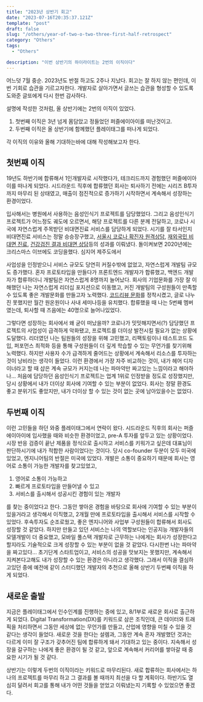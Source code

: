 ```yaml
---
title: "2023년 상반기 회고"
date: "2023-07-16T20:35:37.121Z"
template: "post"
draft: false
slug: "/others/year-of-two-o-two-three-first-half-retrospect"
category: "Others"
tags:
  - "Others"

description: "이번 상반기의 하이라이트는 2번의 이직이다"
---
```


어느덧 7월 중순. 2023년도 반절 하고도 2주나 지났다. 회고는 잘 하지 않는 편인데, 이번 기회로 습관을 기르고자한다. 개발자로 살아가면서 글쓰는 습관을 형성할 수 있도록 도와준 글또에게 다시 한번 감사하다. 

설명에 작성한 것처럼, 올 상반기에는 2번의 이직이 있었다. 

1. 첫번째 이직은 3년 넘게 몸담았고 정들었던 퍼즐에이아이를 떠난것이고. 
2. 두번째 이직은 올 상반기에 함께했던 플레이태그를 떠나게 되었다. 

각 이직의 이유와 올해 기대하는바에 대해 작성해보고자 한다. 

## 첫번째 이직

19년도 하반기에 합류해서 1인개발자로 시작했다가, 테크리드까지 경험했던 퍼즐에이아이를 떠나게 되었다. 시드라운드 직후에 합류했던 회사는 퇴사하기 전에는 시리즈 B투자까지 마무리 된 상태였고, 매출이 점진적으로 증가하기 시작하면서 계속해서 성장하는 환경이었다. 

입사해서는 병원에서 사용하는 음성인식기 프로젝트를 담당했었다. 그리고 음성인식기 프로젝트가 어느정도 궤도에 오르면서, 해당 프로젝트를 다른 분께 전달하고, 코로나 시국에 자연스럽게 주목받던 비대면진료 서비스를 담당하게 되었다. 시기를 잘 타서인지 비대면진료 서비스는 정말 승승장구했고, [서울시 코로나 확진자 원격상담](dailymedi.com/news/news_view.php?wr_id=872302), [재외국민 비대면 진료](https://www.mk.co.kr/news/business/10022838), [건강검진 결과 비대면 상담](https://www.docdocdoc.co.kr/news/articleView.html?idxno=2009375)등의 성과를 이뤄냈다. 돌이켜보면 2020년에는 크리스마스 이브에도 코딩을했다. 심지어 제주도에서

사업성을 인정받으니 서비스 규모도 당연히 커질수밖에 없었고, 자연스럽게 개발팀 규모도 증가했다. 혼자 프로토타입을 만들다가 프론트엔드 개발자가 합류했고, 백엔드 개발자가 합류하더니 개발팀은 자연스럽게 8명까지 늘어났다. 회사의 기업문화를 가장 잘 이해했던 나는 자연스럽게 리더십 포지션으로 이동했고, 커진 개발팀의 구성원들이 만족할 수 있도록 좋은 개발문화를 만들고자 노력했다. [코드리뷰 문화](https://jasonkang14.github.io/others/how-i-started-code-review)를 정착시켰고, 글로 나누진 못했지만 월간 원온원이나 사내 세미나등을 유치했다. 합류했을 때 나는 5번째 멤버였는데, 퇴사할 때 즈음에는 40명으로 늘어나있었다. 

그렇다면 성장하는 회사에서 왜 굳이 떠났을까? 코로나가 밋밋해지면서(?) 담당했던 프로젝트의 사업성이 급격하게 악화됐고, 프로젝트를 더이상 발전시킬 필요가 없는 상황에 도달했다. 리더였던 나는 팀원들의 성장을 위해 고민했고, 리팩토링이나 테스트코드 도입, 퍼포먼스 최적화 등을 통해 구성원들이 더 깊게 학습할 수 있는 무언가를 찾기위해 노력했다. 하지만 사용자 수가 급격하게 줄어드는 상황에서 계속해서 리소스를 투자하는 것이 낭비라는 생각이 들었다. 이런 환경에서 가장 자주 비교하는 것이, 내가 헤어 디자이너라고 할 때 샵은 계속 규모가 커지는데 나는 파마약만 짜고있는 느낌이라고 해야하나... 처음에 담당하던 음성인식기 프로젝트는 업계 1위로 인정받을 정도로 성장했지만, 당시 상황에서 내가 더이상 회사에 기여할 수 있는 부분이 없었다. 회사는 정말 환경도 좋고 분위기도 좋았지만, 내가 더이상 할 수 있는 것이 없는 곳에 남아있을수는 없었다. 

## 두번째 이직

이런 고민들을 하던 와중 플레이태그에서 연락이 왔다. 시드라운드 직후의 회사는 퍼즐에이아이에 입사했을 때와 비슷한 환경이었고, pre-A 투자를 앞두고 있는 상황이었다. 시장 반응 검증이 끝난 제품을 정식으로 출시하고 서비스를 키워가고 싶은데 대표님이 판단하시기에 내가 적합한 사람이었다는 것이다. 당시 co-founder 두분이 모두 미국에 있었고, 엔지니어팀의 반절은 미국에 있었다. 개발은 소통이 중요하기 때문에 회사는 영어로 소통이 가능한 개발자를 찾고있었고, 

1. 영어로 소통이 가능하고
2. 빠르게 프로토타입을 만들어낼 수 있고
3. 서비스를 출시해서 성공시킨 경험이 있는 개발자

를 찾는 중이었다고 한다. 그동안 쌓아온 경험을 바탕으로 회사에 기여할 수 있는 부분이 있을거라고 생각해서 이직했고, 2개월 만에 프로토타입을 출시해서 서비스를 시작할 수 있었다. 후속투자도 순조로웠고, 좋은 엔지니어와 사업부 구성원들이 합류해서 회사도 성장할 것 같았다. 하지만 만들고 있던 서비스는 나의 역할보다는 인공지능 개발자들의 모델개발이 더 중요했고, 모바일 풀스택 개발자로 근무하는 나에게는 회사가 성장한다고 할지라도 기술적으로 크게 성장할 수 있는 부분이 없을 것 같았다. 다시한번 나는 파마약을 짜고있다... 초기단계 스타트업이고, 서비스의 성공을 맛보지는 못했지만, 계속해서 지켜본다고해도 내가 성장할 수 있는 환경은 아니라고 생각했다. 그래서 이직을 결심하고있던 중에 예전에 같이 스터디했던 개발자의 추천으로 올해 상반기 두번째 이직을 하게 되었다. 

## 새로운 출발

지금은 플레이태그에서 인수인계를 진행하는 중에 있고, 8/1부로 새로운 회사로 출근하게 되었다. Digital Transformation(DX)를 키워드로 삼은 조직인데, 큰 데이터와 트래픽을 처리하면서 그동안 세상에 없는 무언가를 만들고, 산업에 영향을 미칠 수 있을 것 같다는 생각이 들었다. 새로운 것을 한다는 설렘과, 그동안 계속 혼자 개발했던 것과는 다르게 이미 잘 구조가 갖추어진 팀에 합류하게 돼서 기대하고 있는 중이다. 지속해서 성장을 갈구하는 나에게 좋은 환경이 될 것 같고, 앞으로 계속해서 커리어를 쌓아갈 때 중요한 시기가 될 것 같다. 

상반기는 이렇게 두번의 이직이라는 키워드로 마무리된다. 새로 합류하는 회사에서는 하나의 프로젝트를 마무리 하고 그 결과를 볼 때까지 최선을 다 할 계획이다. 하반기도 열심히 달려서 회고를 통해 내가 어떤 것들을 얻었고 이뤄냈는지 기록할 수 있었으면 좋겠다. 